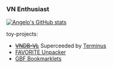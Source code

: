 ### VN Enthusiast

[![Angelo's GitHub stats](https://github-readme-stats.vercel.app/api?username=angelocarasig)](https://github.com/anuraghazra/github-readme-stats)

toy-projects:
- ~~[VNDB-VL](https://vndb-vl-client.herokuapp.com/)~~ Superceeded by [Terminus](https://github.com/angelocarasig/Terminus)
- [FAVORITE Unpacker](https://github.com/angelocarasig/FAVORITE-Unpacker)
- [GBF Bookmarklets](https://github.com/angelocarasig/gbf-bookmarklets)
